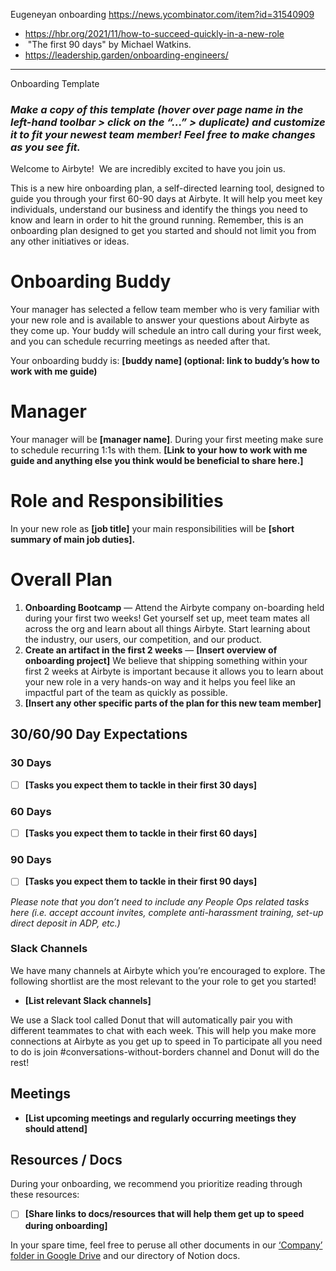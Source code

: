 Eugeneyan onboarding https://news.ycombinator.com/item?id=31540909
- https://hbr.org/2021/11/how-to-succeed-quickly-in-a-new-role
-  "The first 90 days" by Michael Watkins.
- https://leadership.garden/onboarding-engineers/

---

Onboarding Template

### _Make a copy of this template (hover over page name in the left-hand toolbar > click on the “...” > duplicate) and customize it to fit your newest team member! Feel free to make changes as you see fit._

Welcome to Airbyte!  We are incredibly excited to have you join us.

This is a new hire onboarding plan, a self-directed learning tool, designed to guide you through your first 60-90 days at Airbyte. It will help you meet key individuals, understand our business and identify the things you need to know and learn in order to hit the ground running. Remember, this is an onboarding plan designed to get you started and should not limit you from any other initiatives or ideas.

# Onboarding Buddy

Your manager has selected a fellow team member who is very familiar with your new role and is available to answer your questions about Airbyte as they come up. Your buddy will schedule an intro call during your first week, and you can schedule recurring meetings as needed after that.

Your onboarding buddy is: **[buddy name] (optional: link to buddy’s how to work with me guide)**

# Manager

Your manager will be **[manager name]**. During your first meeting make sure to schedule recurring 1:1s with them. **[Link to your how to work with me guide and anything else you think would be beneficial to share here.]**

# Role and Responsibilities

In your new role as **[job title]** your main responsibilities will be **[short summary of main job duties].**

# Overall Plan

1.  **Onboarding Bootcamp** — Attend the Airbyte company on-boarding held during your first two weeks! Get yourself set up, meet team mates all across the org and learn about all things Airbyte. Start learning about the industry, our users, our competition, and our product.
2.  **Create an artifact in the first 2 weeks** — **[Insert overview of onboarding project]** We believe that shipping something within your first 2 weeks at Airbyte is important because it allows you to learn about your new role in a very hands-on way and it helps you feel like an impactful part of the team as quickly as possible.
3.  **[Insert any other specific parts of the plan for this new team member]**

## 30/60/90 Day Expectations

### 30 Days

-   [ ] **[Tasks you expect them to tackle in their first 30 days]**

### 60 Days

-   [ ] **[Tasks you expect them to tackle in their first 60 days]**

### 90 Days

-   [ ] **[Tasks you expect them to tackle in their first 90 days]**

_Please note that you don’t need to include any People Ops related tasks here (i.e. accept account invites, complete anti-harassment training, set-up direct deposit in ADP, etc.)_

### Slack Channels

We have many channels at Airbyte which you’re encouraged to explore. The following shortlist are the most relevant to the your role to get you started!

-   **[List relevant Slack channels]**

We use a Slack tool called Donut that will automatically pair you with different teammates to chat with each week. This will help you make more connections at Airbyte as you get up to speed in To participate all you need to do is join #conversations-without-borders channel and Donut will do the rest!

## Meetings

-   **[List upcoming meetings and regularly occurring meetings they should attend]**

## Resources / Docs

During your onboarding, we recommend you prioritize reading through these resources:

-   [ ] **[Share links to docs/resources that will help them get up to speed during onboarding]**

In your spare time, feel free to peruse all other documents in our [‘Company’ folder in Google Drive](https://drive.google.com/drive/u/0/folders/0APG3TIKV7cA2Uk9PVA) and our directory of Notion docs.